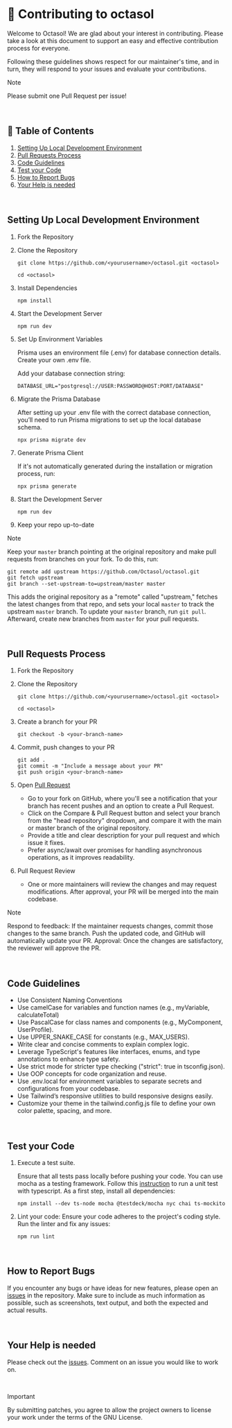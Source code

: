 # 🤝 Contributing to octasol

Welcome to Octasol! We are glad about your interest in contributing. Please take a look at this document to support an easy and effective contribution process for everyone.

Following these guidelines shows respect for our maintainer's time, and in turn, they will respond to your issues and evaluate your contributions.

> [!NOTE] 
> Please submit one Pull Request per issue! 

<p>&nbsp;</p>

## 👀 Table of Contents
1. [Setting Up Local Development Environment](#setting-up-local-development-environment)
1. [Pull Requests Process](#pull-requests-process)
1. [Code Guidelines](#code-guidelines)
1. [Test your Code](#test-your-code)
1. [How to Report Bugs](#how-to-report-bugs)
1. [Your Help is needed](#your-help-is-needed)

<p>&nbsp;</p>

## Setting Up Local Development Environment


1. Fork the Repository
1. Clone the Repository

    ```
    git clone https://github.com/<yourusername>/octasol.git <octasol>

    cd <octasol>
    ```


1. Install Dependencies

    ```
    npm install
    ```
1. Start the Development Server

    ```
    npm run dev
    ```
1. Set Up Environment Variables

    Prisma uses an environment file (.env) for database connection details. Create your own .env file.
    
    Add your database connection string:

    ```
    DATABASE_URL="postgresql://USER:PASSWORD@HOST:PORT/DATABASE"
    ```

1. Migrate the Prisma Database

    After setting up your .env file with the correct database connection, you’ll need to run Prisma migrations to set up the local database schema.

    ```
    npx prisma migrate dev
    ```
1. Generate Prisma Client

    If it's not automatically generated during the installation or migration process, run:

    ```
    npx prisma generate
    ```

1. Start the Development Server

    ```
    npm run dev
    ```

1. Keep your repo up-to-date

> [!NOTE] 
> Keep your `master` branch pointing at the original repository and make
> pull requests from branches on your fork. To do this, run:
>
> ```
> git remote add upstream https://github.com/Octasol/octasol.git
> git fetch upstream
> git branch --set-upstream-to=upstream/master master
> ```
>
> This adds the original repository as a "remote" called "upstream," fetches the latest changes from that repo, 
>and sets your local `master` to track the upstream `master` branch. To update your `master` branch, run `git pull`. 
>Afterward, create new branches from `master` for your pull requests.

<p>&nbsp;</p>

## Pull Requests Process

1. Fork the Repository
1. Clone the Repository

     ```
    git clone https://github.com/<yourusername>/octasol.git <octasol>

    cd <octasol>
    ```

1. Create a branch for your PR 

    ```
    git checkout -b <your-branch-name>
    ```

1. Commit, push changes to your PR 

    ```
    git add . 
    git commit -m "Include a message about your PR"
    git push origin <your-branch-name>
    ```

1. Open [Pull Request](https://docs.github.com/de/pull-requests/collaborating-with-pull-requests/proposing-changes-to-your-work-with-pull-requests/about-pull-requests)
    * Go to your fork on GitHub, where you'll see a notification that your branch has recent pushes and an option to create a Pull Request. 
    * Click on the Compare & Pull Request button and select your branch from the "head repository" dropdown, and compare it with the main or master branch of the original repository.  
    * Provide a title and clear description for your pull request and which issue it fixes. 
    * Prefer async/await over promises for handling asynchronous operations, as it improves readability.

1. Pull Request Review  
    * One or more maintainers will review the changes and may request modifications. After approval, your PR will be merged into the main codebase.

> [!NOTE] 
> Respond to feedback: If the maintainer requests changes, commit those changes to the same branch. Push the updated code, and GitHub will automatically update your PR.
> Approval: Once the changes are satisfactory, the reviewer will approve the PR.


<p>&nbsp;</p>

## Code Guidelines

* Use Consistent Naming Conventions
* Use camelCase for variables and function names (e.g., myVariable, calculateTotal)
* Use PascalCase for class names and components (e.g., MyComponent, UserProfile).
* Use UPPER_SNAKE_CASE for constants (e.g., MAX_USERS).
* Write clear and concise comments to explain complex logic.
* Leverage TypeScript's features like interfaces, enums, and type annotations to enhance type safety.
* Use strict mode for stricter type checking ("strict": true in tsconfig.json).
* Use OOP concepts for code organization and reuse.
* Use .env.local for environment variables to separate secrets and configurations from your codebase.
* Use Tailwind’s responsive utilities to build responsive designs easily.
* Customize your theme in the tailwind.config.js file to define your own color palette, spacing, and more.

<p>&nbsp;</p>

## Test your Code
1. Execute a test suite. 

    Ensure that all tests pass locally before pushing your code. 
    You can use mocha as a testing framework. Follow this [instruction](https://medium.com/swlh/how-to-setting-up-unit-tests-with-typescript-871c0f4f1609) to run a unit test with typescript. 
    As a first step, install all dependencies:


    ```
    npm install --dev ts-node mocha @testdeck/mocha nyc chai ts-mockito
    ```
1. Lint your code: Ensure your code adheres to the project's coding style. Run the linter and fix any issues:


    ```
    npm run lint
    ```

<p>&nbsp;</p>

## How to Report Bugs
If you encounter any bugs or have ideas for new features, please open an [issues](https://github.com/Octasol/octasol/issues) in the repository. Make sure to include as much information as possible, such as screenshots, text output, and both the expected and actual results.

<p>&nbsp;</p>

## Your Help is needed
Please check out the [issues](https://github.com/Octasol/octasol/issues). Comment on an issue you would like to work on. 

<p>&nbsp;</p>

> [!Important]
> By submitting patches, you agree to allow the project owners to license your work under the terms of the GNU License.
